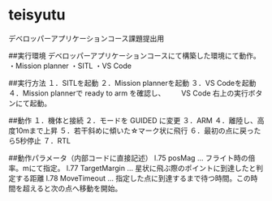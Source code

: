 # teisyutu
デベロッパーアプリケーションコース課題提出用

##実行環境
デベロッパーアプリケーションコースにて構築した環境にて動作。<br>
・Mission planner
・SITL
・VS Code

##実行方法
１．SITLを起動
２．Mission plannerを起動
３．VS Codeを起動
４．Mission plannerで ready to arm を確認し、
　　VS Code 右上の実行ボタンにて起動。

##動作
１．機体と接続
２．モードを GUIDED に変更
３．ARM
４．離陸し、高度10mまで上昇
５．若干斜めに傾いた☆マーク状に飛行
６．最初の点に戻ったら5秒停止
７．RTL

##動作パラメータ（内部コードに直接記述）
l.75 posMag ... フライト時の倍率。mにて指定。
l.77 TargetMargin ... 星状に飛ぶ際のポイントに到達したと判定する距離
l.78 MoveTimeout ... 指定した点に到達するまで待つ時間。この時間を超えると次の点へ移動を開始。


